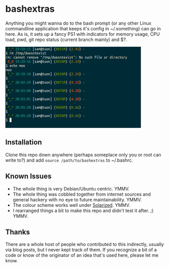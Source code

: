 # bashextras

Anything you might wanna do to the bash prompt (or any other Linux commandline application that keeps it's config in ~/.something) can go in here. As is, it sets up a fancy PS1 with indicators for memory usage, CPU load, pwd, git repo status (current branch mainly) and $?.

![bashextras screenshot](screenshot.png)

## Installation

Clone this repo down anywhere (perhaps someplace only you or root can write to?) and add `source /path/to/bashextras` to ~/.bashrc.

## Known Issues

 - The whole thing is very Debian/Ubuntu centric. YMMV.
 - The whole thing was cobbled together from internet sources and general hackery with no eye to future maintainability. YMMV.
 - The colour scheme works well under [Solarized](http://ethanschoonover.com/solarized). YMMV.
 - I rearranged things a bit to make this repo and didn't test it after. ;) YMMV.

## Thanks

There are a whole host of people who contributed to this indirectly, usually via blog posts, but I never kept track of them. If you recognize a bit of a code or know of the originator of an idea that's used here, please let me know.
